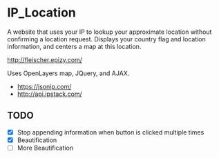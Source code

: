 # IP_Location
A website that uses your IP to lookup your approximate location without confirming a location request.
Displays your country flag and location information, and centers a map at this location.

http://fleischer.epizy.com/

Uses OpenLayers map, JQuery, and AJAX.

- https://jsonip.com/
- http://api.ipstack.com/

## TODO
- [x] Stop appending information when button is clicked multiple times
- [x] Beautification
- [ ] More Beautification
